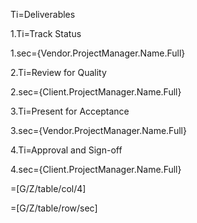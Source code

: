 Ti=Deliverables

1.Ti=Track Status

1.sec={Vendor.ProjectManager.Name.Full}

2.Ti=Review for Quality

2.sec={Client.ProjectManager.Name.Full}

3.Ti=Present for Acceptance

3.sec={Vendor.ProjectManager.Name.Full}

4.Ti=Approval and Sign-off

4.sec={Client.ProjectManager.Name.Full}

=[G/Z/table/col/4]

=[G/Z/table/row/sec]
